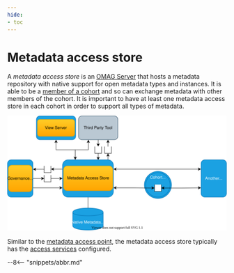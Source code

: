 ```yaml
---
hide:
- toc
---
```


<!-- SPDX-License-Identifier: CC-BY-4.0 -->
<!-- Copyright Contributors to the Egeria project 2020. -->

# Metadata access store

A *metadata access store* is an [OMAG Server](/concepts/omag-server) that hosts a metadata repository with native support for open metadata types and instances. It is able to be a [member of a cohort](/concepts/cohort-member) and so can exchange metadata with other members of the cohort.  It is important to have at least one metadata access store in each cohort in order to support all types of metadata.

![Metadata access store in the open metadata ecosystem](metadata-access-store.svg)

Similar to the [metadata access point](/concepts/metadata-access-point), the metadata access store typically has the [access services](/services/omas) configured. 

--8<-- "snippets/abbr.md"
